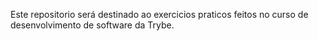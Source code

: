 Este repositorio será destinado ao exercicios praticos feitos no curso de
desenvolvimento de software da Trybe. 

